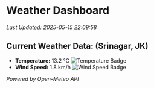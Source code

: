 
# Weather Dashboard

_Last Updated: 2025-05-15 22:09:58_

## Current Weather Data: (Srinagar, JK)
- **Temperature:** 13.2 °C ![Temperature Badge](https://img.shields.io/badge/Temperature-Low%20Temp-blue)
- **Wind Speed:** 1.8 km/h ![Wind Speed Badge](https://img.shields.io/badge/Wind%20Speed-Light%20Wind-blue)

*Powered by Open-Meteo API*
